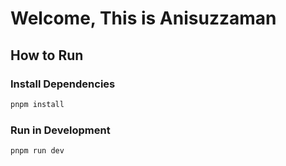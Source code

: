 # Welcome, This is Anisuzzaman

## How to Run

### Install Dependencies

```bash
pnpm install
```

### Run in Development

```bash
pnpm run dev
```
